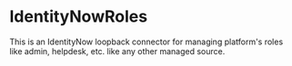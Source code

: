 # IdentityNowRoles

This is an IdentityNow loopback connector for managing platform's roles like admin, helpdesk, etc. like any other managed source.
